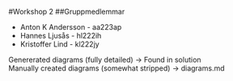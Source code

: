 #Workshop 2
##Gruppmedlemmar
* Anton K Andersson - aa223ap
* Hannes Ljusås - hl222ih
* Kristoffer Lind - kl222jy

Genererated diagrams (fully detailed) -> Found in solution  
Manually created diagrams (somewhat stripped) -> diagrams.md
